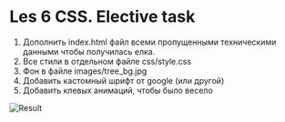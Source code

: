 # Les 6 CSS. Elective task

1. Дополнить index.html файл всеми пропущенными техническими данными чтобы получилась елка.
1. Все стили в отдельном файле css/style.css
1. Фон в файле images/tree_bg.jpg
1. Добавить кастомный шрифт от google (или другой)
1. Добавить клевых анимаций, чтобы было весело

![Result](task/result.jpg)
